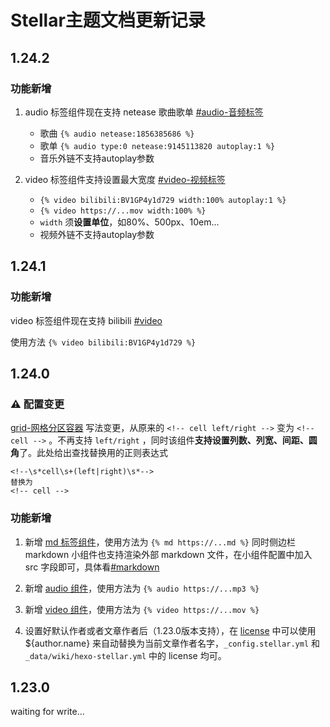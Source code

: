 # Stellar主题文档更新记录

## 1.24.2

### 功能新增

1. audio 标签组件现在支持 netease 歌曲歌单 [#audio-音频标签](https://xaoxuu.com/wiki/stellar/tag-plugins/express/#audio-%E9%9F%B3%E9%A2%91%E6%A0%87%E7%AD%BE)
   - 歌曲 `{% audio netease:1856385686 %}`
   - 歌单 `{% audio type:0 netease:9145113820 autoplay:1 %}`
   - 音乐外链不支持autoplay参数

2. video 标签组件支持设置最大宽度 [#video-视频标签](https://xaoxuu.com/wiki/stellar/tag-plugins/express/#video-%E8%A7%86%E9%A2%91%E6%A0%87%E7%AD%BE)
   - `{% video bilibili:BV1GP4y1d729 width:100% autoplay:1 %}`
   - `{% video https://...mov width:100% %}`
   - `width` 须**设置单位**，如80%、500px、10em...
   - 视频外链不支持autoplay参数

## 1.24.1

### 功能新增

video 标签组件现在支持 bilibili [#video](https://xaoxuu.com/wiki/stellar/tag-plugins/express/#video-%E8%A7%86%E9%A2%91%E6%A0%87%E7%AD%BE)

使用方法 `{% video bilibili:BV1GP4y1d729 %}`

## 1.24.0 

### ⚠️ 配置变更

[grid-网格分区容器](https://xaoxuu.com/wiki/stellar/tag-plugins/container/index.html#grid-%E7%BD%91%E6%A0%BC%E5%88%86%E5%8C%BA%E5%AE%B9%E5%99%A8) 写法变更，从原来的 `<!-- cell left/right -->` 变为 `<!-- cell -->` 。不再支持 `left/right` ，同时该组件**支持设置列数、列宽、间距、圆角**了。此处给出查找替换用的正则表达式

```
<!--\s*cell\s+(left|right)\s*-->
替换为
<!-- cell -->
```

### 功能新增

1. 新增 [md 标签组件](https://xaoxuu.com/wiki/stellar/tag-plugins/data/#md-%E6%B8%B2%E6%9F%93%E5%A4%96%E9%83%A8-markdown-%E6%96%87%E4%BB%B6)，使用方法为 `{% md https://...md %}` 同时侧边栏 markdown 小组件也支持渲染外部 markdown 文件，在小组件配置中加入 src 字段即可，具体看[#markdown](https://xaoxuu.com/wiki/stellar/widgets/#markdown)

2. 新增 [audio 组件](https://xaoxuu.com/wiki/stellar/tag-plugins/express/index.html#audio-%E9%9F%B3%E9%A2%91%E6%A0%87%E7%AD%BE)，使用方法为 `{% audio https://...mp3 %}`

3. 新增 [video 组件](https://xaoxuu.com/wiki/stellar/tag-plugins/express/index.html#video-%E8%A7%86%E9%A2%91%E6%A0%87%E7%AD%BE)，使用方法为 `{% video https://...mov %}`

4. 设置好默认作者或者文章作者后（1.23.0版本支持），在 [license](https://xaoxuu.com/wiki/stellar/pages/#许可协议) 中可以使用 ${author.name} 来自动替换为当前文章作者名字，`_config.stellar.yml` 和 `_data/wiki/hexo-stellar.yml` 中的 license 均可。

## 1.23.0

waiting for write...